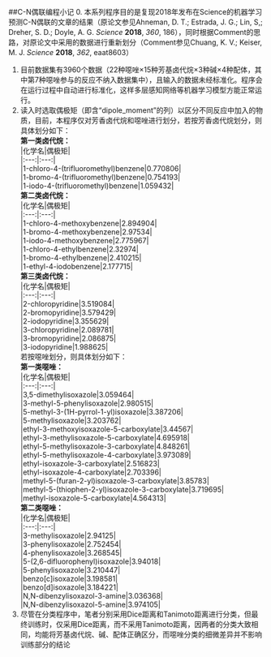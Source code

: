 ##C-N偶联编程小记
0. 本系列程序目的是复现2018年发布在Science的机器学习预测C-N偶联的文章的结果（原论文参见Ahneman, D. T.; Estrada, J. G.; Lin, S,;
Dreher, S. D.; Doyle, A. G. *Science* **2018**, *360*, 186），同时根据Comment的思路，对原论文中采用的数据进行重新划分（Comment参见Chuang, K. V.; Keiser, M. J. *Science* **2018**, *362*, eaat8603）  
1. 目前数据集有3960个数据（22种噁唑×15种芳基卤代烷×3种碱×4种配体，其中第7种噁唑参与的反应不纳入数据集中），且输入的数据未经标准化。程序会在运行过程中自动进行标准化，这样多层感知网络等机器学习模型方能正常运行。  
2. 读入时选取偶极矩（即含“dipole_moment”的列）以区分不同反应中加入的物质，目前，本程序仅对芳香卤代烷和噁唑进行划分，若按芳香卤代烷划分，则具体划分如下：  
**第一类卤代烷：**  
|化学名|偶极矩|  
|:---:|:---:|  
|1-chloro-4-(trifluoromethyl)benzene|0.770806|  
|1-bromo-4-(trifluoromethyl)benzene|0.754193|  
|1-iodo-4-(trifluoromethyl)benzene|1.059432|  
**第二类卤代烷：**  
|化学名|偶极矩|  
|:---:|:---:|  
|1-chloro-4-methoxybenzene|2.894904|  
|1-bromo-4-methoxybenzene|2.97534|  
|1-iodo-4-methoxybenzene|2.775967|  
|1-chloro-4-ethylbenzene|2.32974|  
|1-bromo-4-ethylbenzene|2.410215|  
|1-ethyl-4-iodobenzene|2.177715|  
**第三类卤代烷：**  
|化学名|偶极矩|  
|:---:|:---:|  
|2-chloropyridine|3.519084|  
|2-bromopyridine|3.579429|  
|2-iodopyridine|3.355629|  
|3-chloropyridine|2.089781|  
|3-bromopyridine|2.086875|  
|3-iodopyridine|1.988625|  
若按噁唑划分，则具体划分如下：  
**第一类噁唑：**  
|化学名|偶极矩|  
|:---:|:---:|  
|3,5-dimethylisoxazole|3.059464|  
|3-methyl-5-phenylisoxazole|2.980515|  
|5-methyl-3-(1H-pyrrol-1-yl)isoxazole|3.387206|  
|5-methylisoxazole|3.203762|  
|ethyl-3-methoxyisoxazole-5-carboxylate|3.44567|  
|ethyl-3-methylisoxazole-5-carboxylate|4.695918|  
|ethyl-5-methylisoxazole-3-carboxylate|4.848261|  
|ethyl-5-methylisoxazole-4-carboxylate|3.973089|  
|ethyl-isoxazole-3-carboxylate|2.516823|  
|ethyl-isoxazole-4-carboxylate|2.703396|  
|methyl-5-(furan-2-yl)isoxazole-3-carboxylate|3.85783|  
|methyl-5-(thiophen-2-yl)isoxazole-3-carboxylate|3.719695|  
|methyl-isoxazole-5-carboxylate|4.564313|  
**第二类噁唑：**  
|化学名|偶极矩|  
|:---:|:---:|  
|3-methylisoxazole|2.94125|  
|3-phenylisoxazole|2.752454|  
|4-phenylisoxazole|3.268545|  
|5-(2,6-difluorophenyl)isoxazole|3.94018|  
|5-phenylisoxazole|3.210447|  
|benzo[c]isoxazole|3.198581|  
|benzo[d]isoxazole|3.184221|  
|N,N-dibenzylisoxazol-3-amine|3.036368|  
|N,N-dibenzylisoxazol-5-amine|3.974105|  
3. 尽管在分类程序中，笔者分别采用Dice距离和Tanimoto距离进行分类，但最终训练时，仅采用Dice距离，而不采用Tanimoto距离，因两者的分类大致相同，均能将芳基卤代烷、碱、配体正确区分，而噁唑分类的细微差异并不影响训练部分的结论